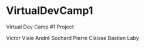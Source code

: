 # VirtualDevCamp1
Virtual Dev Camp #1 Project

Victor Viale
André Sochard
Pierre Claisse
Bastien Laby
